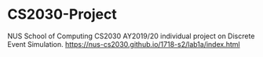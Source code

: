# CS2030-Project
NUS School of Computing CS2030 AY2019/20 individual project on Discrete Event Simulation.
https://nus-cs2030.github.io/1718-s2/lab1a/index.html
